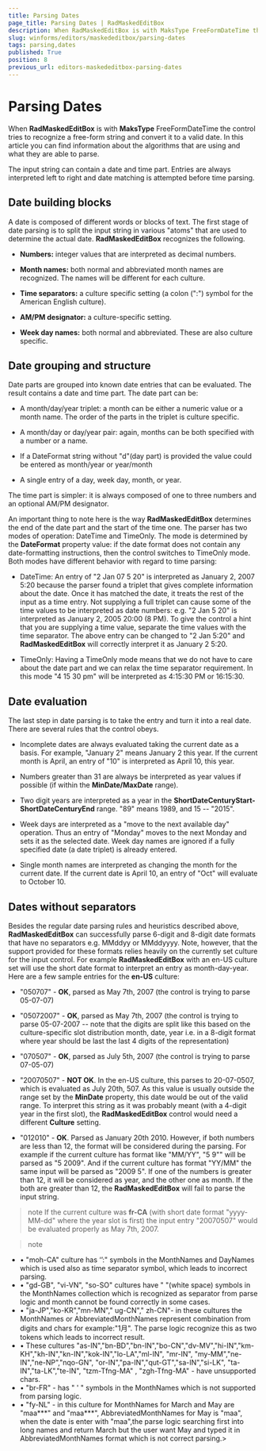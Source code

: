 ```yaml
---
title: Parsing Dates
page_title: Parsing Dates | RadMaskedEditBox
description: When RadMaskedEditBox is with MaksType FreeFormDateTime the control tries to recognize a free-form string and convert it to a valid date. 
slug: winforms/editors/maskededitbox/parsing-dates
tags: parsing,dates
published: True
position: 8
previous_url: editors-maskededitbox-parsing-dates
---
```


# Parsing Dates

When __RadMaskedEditBox__ is with __MaksType__ FreeFormDateTime the control tries to recognize a free-form string and convert it to a valid date. In this article you can find information about the algorithms that are using and what they are able to parse.
      

The input string can contain a date and time part. Entries are always interpreted left to right and date matching is attempted before time parsing.
      

## Date building blocks

A date is composed of different words or blocks of text. The first stage of date parsing is to split the input string in various "atoms" that are used to determine the actual date. __RadMaskedEditBox__ recognizes the following.
        

* __Numbers:__ integer values that are interpreted as decimal numbers.
            

* __Month names:__ both normal and abbreviated month names are recognized. The names will be different for each culture.
            

* __Time separators:__ a culture specific setting (a colon (":") symbol for the American English culture).
            

* __AM/PM designator:__ a culture-specific setting.
            

* __Week day names:__ both normal and abbreviated. These are also culture specific.
            

## Date grouping and structure
      

Date parts are grouped into known date entries that can be evaluated. The result contains a date and time part. The date part can be:
        

* A month/day/year triplet: a month can be either a numeric value or a month name. The order of the parts in the triplet is culture specific.
            

* A month/day or day/year pair: again, months can be both specified with a number or a name.
            

* If a DateFormat string without "d"(day part) is provided the value could be entered as month/year or year/month
            

* A single entry of a day, week day, month, or year.
            

The time part is simpler: it is always composed of one to three numbers and an optional AM/PM designator.

An important thing to note here is the way __RadMaskedEditBox__ determines the end of the date part and the start of the time one. The parser has two modes of operation: DateTime and TimeOnly. The mode is determined by the __DateFormat__ property value: if the date format does not contain any date-formatting instructions, then the control switches to TimeOnly mode. Both modes have different behavior with regard to time parsing:

* DateTime: An entry of "2 Jan 07 5 20" is interpreted as January 2, 2007 5:20 because the parser found a triplet that gives complete information about the date. Once it has matched the date, it treats the rest of the input as a time entry. Not supplying a full triplet can cause some of the time values to be interpreted as date numbers: e.g. "2 Jan 5 20" is interpreted as January 2, 2005 20:00 (8 PM). To give the control a hint that you are supplying a time value, separate the time values with the time separator. The above entry can be changed to "2 Jan 5:20" and __RadMaskedEditBox__ will correctly interpret it as January 2 5:20.
            

* TimeOnly: Having a TimeOnly mode means that we do not have to care about the date part and we can relax the time separator requirement. In this mode "4 15 30 pm" will be interpreted as 4:15:30 PM or 16:15:30.
            

## Date evaluation

The last step in date parsing is to take the entry and turn it into a real date. There are several rules that the control obeys.

* Incomplete dates are always evaluated taking the current date as a basis. For example, "January 2" means January 2 this year. If the current month is April, an entry of "10" is interpreted as April 10, this year.
            

* Numbers greater than 31 are always be interpreted as year values if possible (if within the __MinDate/MaxDate__ range).
            

* Two digit years are interpreted as a year in the __ShortDateCenturyStart-ShortDateCenturyEnd__ range. "89" means 1989, and 15 -- "2015".
            

* Week days are interpreted as a "move to the next available day" operation. Thus an entry of "Monday" moves to the next Monday and sets it as the selected date. Week day names are ignored if a fully specified date (a date triplet) is already entered.
            

* Single month names are interpreted as changing the month for the current date. If the current date is April 10, an entry of "Oct" will evaluate to October 10.
            

## Dates without separators
      

Besides the regular date parsing rules and heuristics described above, __RadMaskedEditBox__ can successfully parse 6-digit and 8-digit date formats that have no separators e.g. MMddyy or MMddyyyy. Note, however, that the support provided for these formats relies heavily on the currently set culture for the input control. For example __RadMaskedEditBox__ with an en-US culture set will use the short date format to interpret an entry as month-day-year. Here are a few sample entries for the __en-US__ culture:
        

* "050707" - __OK__, parsed as May 7th, 2007 (the control is trying to parse 05-07-07)
            

* "05072007" - __OK__, parsed as May 7th, 2007 (the control is trying to parse 05-07-2007 -- note that the digits are split like this based on the culture-specific slot distribution month, date, year i.e. in a 8-digit format where year should be last the last 4 digits of the representation)
            

* "070507" - __OK__, parsed as July 5th, 2007 (the control is trying to parse 07-05-07)
            

* "20070507" - __NOT OK__. In the en-US culture, this parses to 20-07-0507, which is evaluated as July 20th, 507. As this value is usually outside the range set by the __MinDate__ property, this date would be out of the valid range. To interpret this string as it was probably meant (with a 4-digit year in the first slot), the __RadMaskedEditBox__ control would need a different __Culture__ setting.
            

* "012010" - __OK__. Parsed as January 20th 2010. However, if both numbers are less than 12, the format will be considered during the parsing. For example if the current culture has format like "MM/YY", "5 9"" will be parsed as "5 2009". And if the current culture has format "YY/MM" the same input will be parsed as "2009 5". If one of the numbers is greater than 12, it will be considered as year, and the other one as month. If the both are greater than 12, the __RadMaskedEditBox__ will fail to parse the input string.
            

>note If the current culture was __fr-CA__ (with short date format "yyyy-MM-dd" where the year slot is first) the input entry "20070507" would be evaluated properly as May 7th, 2007.
>


>note 
* •	"moh-CA" culture has ‘’:" symbols in the MonthNames and DayNames which is used also as time separator symbol, which leads to incorrect parsing.
* •	"gd-GB", "vi-VN", "so-SO" cultures have " "(white space) symbols in the MonthNames collection which is recognized as separator from parse logic and month cannot be found correctly in some cases.
* •	"ja-JP","ko-KR","mn-MN"," ug-CN"," zh-CN"- in these cultures the MonthNames  or AbbreviatedMonthNames represent combination from digits and chars for example:"1月". The parse logic recognize this as two tokens which leads to incorrect result.
* •	These cultures "as-IN","bn-BD","bn-IN","bo-CN","dv-MV","hi-IN","km-KH","kh-IN","kn-IN","kok-IN","lo-LA","ml-IN", "mr-IN", "my-MM","ne-IN","ne-NP","nqo-GN", "or-IN","pa-IN","qut-GT","sa-IN","si-LK", "ta-IN","ta-LK","te-IN", "tzm-Tfng-MA" , "zgh-Tfng-MA" - have unsupported chars.
* •	"br-FR" - has " ' " symbols in the MonthNames  which is not supported from parsing logic.
* •	"fy-NL" - in this culture for MonthNames  for March and May are "maa***" and "maa***", AbbreviatedMonthNames for May is "maa", when the date is enter with "maa",the parse logic searching first into long names and return March but the user want May and typed it in AbbreviatedMonthNames format which is not correct parsing.>

